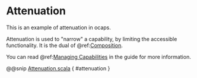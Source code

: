 # Attenuation

This is an example of attenuation in ocaps.  

Attenuation is used to "narrow" a capability, by limiting the accessible functionality.  It is the dual of @ref:[Composition](composition.md).

You can read @ref:[Managing Capabilities](../guide/management.md) in the guide for more information.

@@snip [Attenuation.scala]($examples$/Attenuation.scala) { #attenuation }
